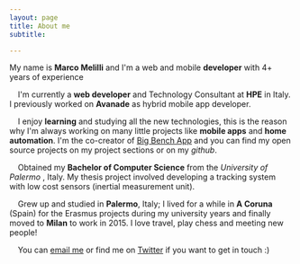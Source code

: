 ```yaml
---
layout: page
title: About me
subtitle: 

---
```

My name is **Marco Melilli** and I'm a web and mobile **developer** with 4+ years of experience

<span style="font-size: 25px; margin-right: 15px;" class="fa fa-briefcase"></span>
I'm currently a **web developer** and Technology Consultant at **HPE** in Italy. I previously worked on **Avanade** as hybrid mobile app developer.

<span style="font-size: 25px; margin-right: 15px;" class="fa fa-rocket"></span>
I enjoy **learning** and studying all the new technologies, this is the reason why I'm always working on many little projects like **mobile apps** and **home automation**.
I'm the co-creator of [Big Bench App](https://big-bench.com) and you can find my open source projects on my project sections or on my _github_.

<span style="font-size: 25px; margin-right: 15px;" class="fa fa-graduation-cap"></span>
Obtained my **Bachelor of Computer Science** from the _University of Palermo_ , Italy. My thesis project involved developing a tracking system with low cost sensors (inertial measurement unit).

<span style="font-size: 25px; margin-right: 15px;" class="fa fa-globe"></span>
Grew up and studied in **Palermo**, Italy; I lived for a while in **A Coruna** (Spain) for the Erasmus projects during my university years and finally moved to **Milan** to work in 2015.
I love travel, play chess and meeting new people!

<span style="font-size: 25px; margin-right: 15px;" class="fa fa-envelope-o"></span>
You can [email me](mail:marcomelilli92@hotmail.it) or find me on [Twitter](https://twitter.com/melilli_marco) if you want to get in touch :)